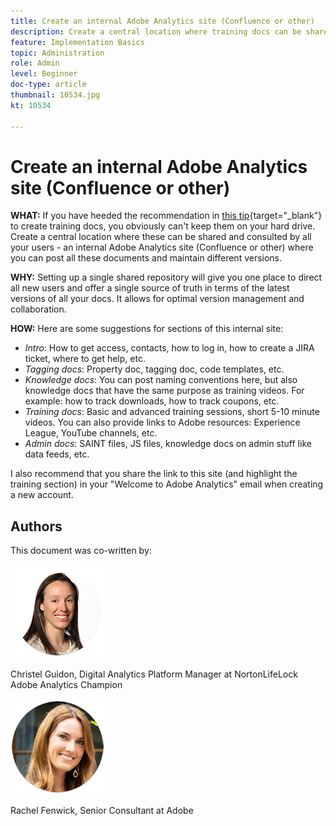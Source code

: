 ```yaml
---
title: Create an internal Adobe Analytics site (Confluence or other)
description: Create a central location where training docs can be shared and consulted by all your users.
feature: Implementation Basics
topic: Administration
role: Admin
level: Beginner
doc-type: article
thumbnail: 10534.jpg
kt: 10534

---
```


# Create an internal Adobe Analytics site (Confluence or other)

**WHAT:** If you have heeded the recommendation in [this tip](create-basic-videos-and-training.md){target="_blank"} to create training docs, you obviously can't keep them on your hard drive. Create a central location where these can be shared and consulted by all your users - an internal Adobe Analytics site (Confluence or other) where you can post all these documents and maintain different versions.

**WHY:** Setting up a single shared repository will give you one place to direct all new users and offer a single source of truth in terms of the latest versions of all your docs. It allows for optimal version management and collaboration.

**HOW:** Here are some suggestions for sections of this internal site:

* _Intro_: How to get access, contacts, how to log in, how to create a JIRA ticket, where to get help, etc.
* _Tagging docs_: Property doc, tagging doc, code templates, etc.
* _Knowledge docs_: You can post naming conventions here, but also knowledge docs that have the same purpose as training videos. For example: how to track downloads, how to track coupons, etc.
* _Training docs_: Basic and advanced training sessions, short 5-10 minute videos. You can also provide links to Adobe resources: Experience League, YouTube channels, etc.
* _Admin docs_: SAINT files, JS files, knowledge docs on admin stuff like data feeds, etc.

I also recommend that you share the link to this site (and highlight the training section) in your "Welcome to Adobe Analytics" email when creating a new account. 


## Authors

This document was co-written by:

![Christel Guidon](assets/Christel-Headshot-150.png)

Christel Guidon, Digital Analytics Platform Manager at NortonLifeLock
Adobe Analytics Champion

![Rachel Fenwick](assets/Rachel-Fenwick-150.png)

Rachel Fenwick, Senior Consultant at Adobe
